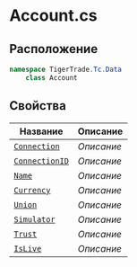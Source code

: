
# Account.cs
## Расположение
```csharp
namespace TigerTrade.Tc.Data  
    class Account
```

## Свойства
| Название | Описание |
| --- | --- |
| [`Connection`](./Свойства/Connection.md) | *Описание* |
| [`ConnectionID`](./Свойства/ConnectionID.md) | *Описание* |
| [`Name`](./Свойства/Name.md) | *Описание* |
| [`Currency`](./Свойства/Currency.md) | *Описание* |
| [`Union`](./Свойства/Union.md) | *Описание* |
| [`Simulator`](./Свойства/Simulator.md) | *Описание* |
| [`Trust`](./Свойства/Trust.md) | *Описание* |
| [`IsLive`](./Свойства/IsLive.md) | *Описание* |
